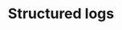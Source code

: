 ---
title: "Structured logs"
showDate: false
draft: false
tags: ["classic","poem"]
link: "https://engineering.linkedin.com/distributed-systems/log-what-every-software-engineer-should-know-about-real-time-datas-unifying"
read: "R"
---